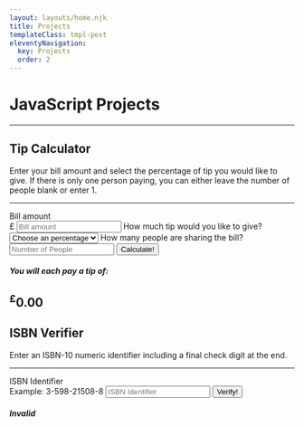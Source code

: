 ```yaml
---
layout: layouts/home.njk
title: Projects
templateClass: tmpl-post
eleventyNavigation:
  key: Projects
  order: 2
---
```


<!-- JavaScript Projects starts here -->
<div class="text-center">
  <h1>JavaScript Projects</h1>
  <hr>
</div>
<div class="row">
<!-- Tip Calculator Starts here -->
  <div class="col-lg-4">
    <form class="form-control form-signin">
      <h2>Tip Calculator</h2>
      <p>Enter your bill amount and select the percentage of tip you would like to give. If there is only one person paying, you can either leave the number of people blank or enter 1.</p>
      <hr>
      <label>Bill amount<br>
        <span>£ </span><input id="billamt" type="text" placeholder="Bill amount">
      </label>
      <label>How much tip would you like to give?<br>
        <select id="serviceQual">
          <option disabled selected value="0">Choose an percentage</option>
          <option value="0.05">5&#37;</option>
          <option value="0.1">10&#37;</option>
          <option value="0.15">15&#37;</option>
          <option value="0.3">30&#37;</option>
          <option value="0.4">40&#37;</option>
          <option value="0.5">50&#37;</option>
        </select>
      </label>
      <label>How many people are sharing the bill?
        <input id="peopleamt" type="text" placeholder="Number of People">
      </label>
      <button class="btn" type="button" id="calculate">Calculate!</button>
<!--calculator end-->
      <div id="totalTip">
        <h5 id="each">You will each pay a tip of:</h5>
        <h2><sup>£</sup><span id="tip">0.00</span> </h2>
      </div>
    </form>
  </div>
<!-- Tip Calculator Ends here -->
  <div class="col-lg-4">
    <form class="form-control form-signin">
    <h2>ISBN Verifier</h2>
    <p>Enter an ISBN-10 numeric identifier including a final check digit at the end.</p>
      <hr>
      <label>ISBN Identifier
      <br>Example: 3-598-21508-8
      <span class="inline">
      <input id="isbnNo" type="text" maxlength= "13" placeholder="ISBN Identifier">
      </span>
      </label>
      <button class="btn" type="button" id="verify">Verify!</button>
      <div id="validityDisplay">
        <h5 id="valid">Invalid</h5>
      </div>
    </form>
  </div>
</div>

<!-- JavaScript Projects ends here -->

<script src="/js/projects.js"></script>
